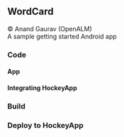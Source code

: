 ## WordCard  
&copy; Anand Gaurav (OpenALM)
<br>A sample getting started Android app

### Code

#### App

#### Integrating HockeyApp

### Build


### Deploy to HockeyApp



